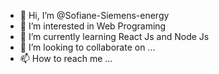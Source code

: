 - 👋 Hi, I’m @Sofiane-Siemens-energy
- 👀 I’m interested in Web Programing 
- 🌱 I’m currently learning React Js and Node Js
- 💞️ I’m looking to collaborate on ...
- 📫 How to reach me ...

<!---
Sofiane-Siemens-energy/Sofiane-Siemens-energy is a ✨ special ✨ repository because its `README.md` (this file) appears on your GitHub profile.
You can click the Preview link to take a look at your changes.
--->
